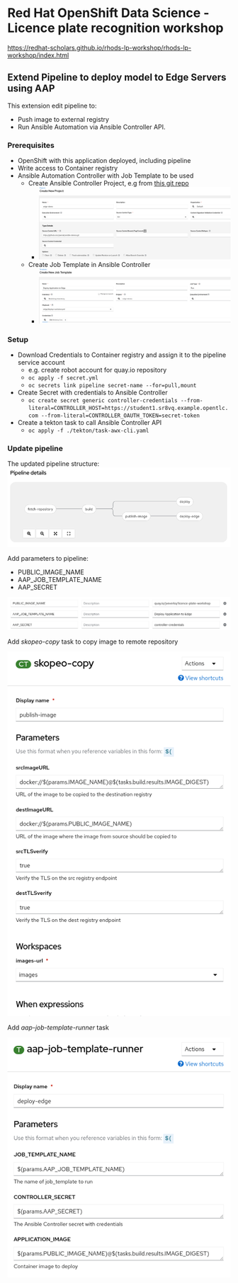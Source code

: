 # Red Hat OpenShift Data Science - Licence plate recognition workshop

https://redhat-scholars.github.io/rhods-lp-workshop/rhods-lp-workshop/index.html

## Extend Pipeline to deploy model to Edge Servers using AAP

This extension edit pipeline to:
- Push image to external registry
- Run Ansible Automation via Ansible Controller API.

### Prerequisites

- OpenShift with this application deployed, including pipeline
- Write access to Container registry
- Ansible Automation Controller with Job Template to be used
  - Create Ansible Controller Project, e.g from [this git repo](https://github.com/jwerak/ansible-demos.git)
    - ![Alt text](img/aap-project.png)
  - Create Job Template in Ansible Controller
    - ![Alt text](img/aap-job-template.png)

### Setup

- Download Credentials to Container registry and assign it to the pipeline service account
  - e.g. create robot account for quay.io repository
  - `oc apply -f secret.yml`
  - `oc secrets link pipeline secret-name --for=pull,mount`
- Create Secret with credentials to Ansible Controller
  - `oc create secret generic controller-credentials --from-literal=CONTROLLER_HOST=https://student1.sr8vq.example.opentlc.com --from-literal=CONTROLLER_OAUTH_TOKEN=secret-token`
- Create a tekton task to call Ansible Controller API
  - `oc apply -f ./tekton/task-awx-cli.yaml`

### Update pipeline

The updated pipeline structure:
![Alt text](img/pipeline.png)

Add parameters to pipeline:
- PUBLIC_IMAGE_NAME
- AAP_JOB_TEMPLATE_NAME
- AAP_SECRET

![Alt text](img/pipeline-params.png)

Add *skopeo-copy* task to copy image to remote repository

![Alt text](img/skopeo-copy-task.png)

Add *aap-job-template-runner* task

![Alt text](img/tekton-aap-job-template.png)
